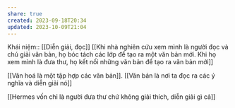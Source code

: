 ```yaml
---
share: true
created: 2023-09-18T20:34
updated: 2023-10-09T21:04
---
```

Khái niệm:: [[Diễn giải, đọc]]
[[Khi nhà nghiên cứu xem mình là người đọc và chú giải văn bản, họ bóc tách các lớp để tạo ra một văn bản mới. Khi họ xem mình là đưa thư, họ kết nối những văn bản để tạo ra văn bản mới]]

[[Văn hoá là một tập hợp các văn bản]]. [[Văn bản là nơi ta đọc ra các ý nghĩa và diễn giải nó]] 

[[Hermes vốn chỉ là người đưa thư chứ không giải thích, diễn giải gì cả]] 
